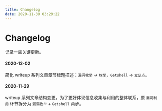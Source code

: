 ```yaml
---
title: Changelog
date: 2020-11-30 03:29:22
---
```


# Changelog
记录一些关键更新。

#### 2020-12-02
简化 writeup 系列文章章节标题描述：`漏洞枚举` -> `枚举`，`Getshell` -> `立足点`。

#### 2020-11-29
writeup 系列文章结构变更，为了更好体现信息收集与利用的整体联系，原 `漏洞利用` 环节拆分为 `漏洞枚举` + `Getshell` 两步。